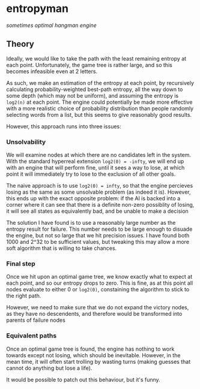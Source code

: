 # entropyman
_sometimes optimal hangman engine_

## Theory
Ideally, we would like to take the path with the least remaining entropy at
each point. Unfortunately, the game tree is rather large, and so this becomes
infeasible even at 2 letters.

As such, we make an estimation of the entropy at each point, by recursively
calculating probability-weighted best-path entropy, all the way down to some
depth (which may not be uniform), and assuming the entropy is `log2(n)` at
each point. The engine could potentially be made more effective with a more
realistic choice of probability distribution than people randomly selecting
words from a list, but this seems to give reasonably good results.

However, this approach runs into three issues:

### Unsolvability
We will examine nodes at which there are no candidates left in the system.
With the standard hyperreal extension `log2(0) = -infty`, we will end up with
an engine that will perform fine, until it sees a way to lose, at which point
it will immediately try to lose to the exclusion of all other goals.

The naive approach is to use `log2(0) = infty`, so that the engine percieves
losing as the same as some unsolvable problem (as indeed it is). However, this
ends up with the exact opposite problem: if the AI is backed into a corner 
where it can see that there is a definite non-zero possiblity of losing, it
will see all states as equivalently bad, and be unable to make a decision

The solution I have found is to use a reasonably large number as the entropy
result for failure. This number needs to be large enough to disuade the
engine, but not so large that we hit precision issues. I have found both
1000 and 2^32 to be sufficient values, but tweaking this may allow a more soft
algorithm that is willing to take chances.

### Final step
Once we hit upon an optimal game tree, we know exactly what to expect at each
point, and so our entropy drops to zero. This is fine, as at this point all
nodes evaluate to either 0 or `log2(0)`, constaining the algorithm to stick to
the right path.

However, we need to make sure that we do not expand the victory nodes, as they
have no descendents, and therefore would be transformed into parents of failure
nodes

### Equivalent paths
Once an optimal game tree is found, the engine has nothing to work towards
except not losing, which should be inevitable. However, in the mean time, it
will often start trolling by wasting turns (making guesses that cannot do
anything but lose a life).

It would be possible to patch out this behaviour, but it's funny.
